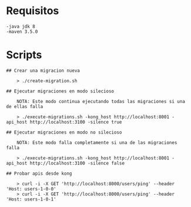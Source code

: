 # Requisitos

    -java jdk 8
    -maven 3.5.0

# Scripts

    ## Crear una migracion nueva

        > ./create-migration.sh

    ## Ejecutar migraciones en modo silecioso

        NOTA: Este modo continua ejecutando todas las migraciones si una de ellas falla

        > ./execute-migrations.sh -kong_host http://localhost:8001 -api_host http://localhost:3100 -silence true

    ## Ejecutar migraciones en modo no silecioso

        NOTA: Este modo falla completamente si una de las migraciones falla

        > ./execute-migrations.sh -kong_host http://localhost:8001 -api_host http://localhost:3100 -silence false

    ## Probar apis desde kong

        > curl -i -X GET 'http://localhost:8000/users/ping' --header 'Host: users-1-0-0'
        > curl -i -X GET 'http://localhost:8000/users/ping' --header 'Host: users-1-0-1'
